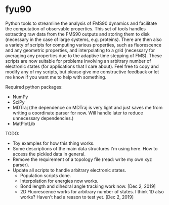 # fyu90
Python tools to streamline the analysis of FMS90 dynamics and facilitate the computation of observable properties. 
This set of tools handles extracting raw data from the FMS90 outputs and storing them to disk (necessary in the case of large systems, e.g. proteins).
There are then also a variety of scripts for computing various properties, such as fluorescence and any geometric properties, and interpolating to a grid (necessary for averaging any properties due to the adaptive time stepping of FMS).
These scripts are now suitable for problems involving an arbitrary number of electronic states (for applications that I care about). 
Feel free to copy and modify any of my scripts, but please give me constructive feedback or let me know if you want me to help with something. 

Required python packages:
- NumPy
- SciPy
- MDTraj (the dependence on MDTraj is very light and just saves me from writing a coordinate parser for now. Will handle later to reduce unnecessary dependencies.)
- MatPlotLib

TODO:
- Toy examples for how this thing works. 
- Some descriptions of the main data structures I'm using here. How to access the pickled data in general.
- Remove the requirement of a topology file (read: write my own xyz parser). 
- Update all scripts to handle arbitrary electronic states. 
    - Population scripts done.
    - Interpolation for energies now works. 
    - Bond length and dihedral angle tracking work now. [Dec 2, 2019]
    - 2D Fluorescence works for arbitrary number of states. I think 1D also works? Haven't had a reason to test yet. [Dec 2, 2019]
